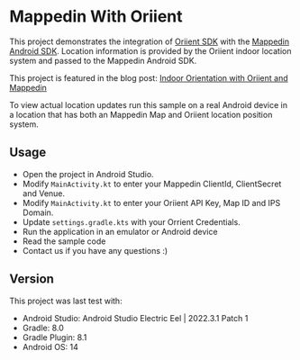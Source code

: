 # Mappedin With Oriient

This project demonstrates the integration of [Oriient SDK](https://www.oriient.me/) with the [Mappedin Android SDK](https://developer.mappedin.com/android-sdk/latest/getting-started). Location information is provided by the Oriient indoor location system and passed to the Mappedin Android SDK.

This project is featured in the blog post: [Indoor Orientation with Oriient and Mappedin](https://www.mappedin.com/blog/developers/use-cases/indoor-orientation-with-oriient-and-mappedin/)

To view actual location updates run this sample on a real Android device in a location that has both an Mappedin Map and Oriient location position system.

## Usage

- Open the project in Android Studio.
- Modify `MainActivity.kt` to enter your Mappedin ClientId, ClientSecret and Venue.
- Modify `MainActivity.kt` to enter your Oriient API Key, Map ID and IPS Domain.
- Update `settings.gradle.kts` with your Orrient Credentials.
- Run the application in an emulator or Android device
- Read the sample code
- Contact us if you have any questions :)

## Version

This project was last test with:

- Android Studio: Android Studio Electric Eel | 2022.3.1 Patch 1
- Gradle: 8.0
- Gradle Plugin: 8.1
- Android OS: 14
